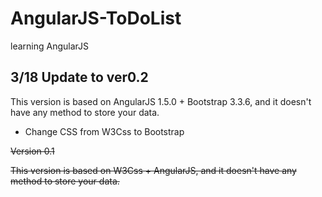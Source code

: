 # AngularJS-ToDoList
learning AngularJS

## 3/18 Update to ver0.2

This version is based on AngularJS 1.5.0 + Bootstrap 3.3.6, and it doesn't have any method to store your data.

* Change CSS from W3Css to Bootstrap


~~Version 0.1~~

~~This version is based on W3Css + AngularJS, and it doesn't have any method to store your data.~~